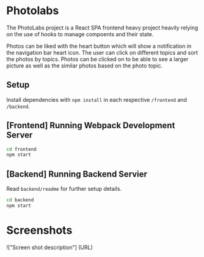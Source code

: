 # Photolabs
The PhotoLabs project is a React SPA frontend heavy project heavily relying on the use of hooks to manage compoents and their state.

Photos can be liked with the heart button which will show a notification in the navigation bar heart icon. The user can click on different topics and sort the photos by topics. Photos can be clicked on to be able to see a larger picture as well as the similar photos based on the photo topic.

## Setup

Install dependencies with `npm install` in each respective `/frontend` and `/backend`.

## [Frontend] Running Webpack Development Server

```sh
cd frontend
npm start
```

## [Backend] Running Backend Servier

Read `backend/readme` for further setup details.

```sh
cd backend
npm start
```

# Screenshots

!["Screen shot description"] (URL)

